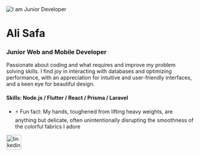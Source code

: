 ![I am Junior Developer](https://i.postimg.cc/k4JgTGsw-/1.png)
# Ali Safa
### Junior Web and Mobile Developer

Passionate about coding and what requires and improve my problem solving skills. I find joy in interacting with databases and optimizing performance, with an appreciation for intuitive and user-friendly interfaces, and a keen eye for beautiful design.

#### Skills: Node.js / Flutter / React / Prisma / Laravel

- ⚡ Fun fact: My hands, toughened from lifting heavy weights, are anything but delicate, often unintentionally disrupting the smoothness of the colorful fabrics I adore 


[<img src='https://cdn.jsdelivr.net/npm/simple-icons@3.0.1/icons/linkedin.svg' alt='linkedin' height='40'>](https://www.linkedin.com/in/alisafa1/)  


